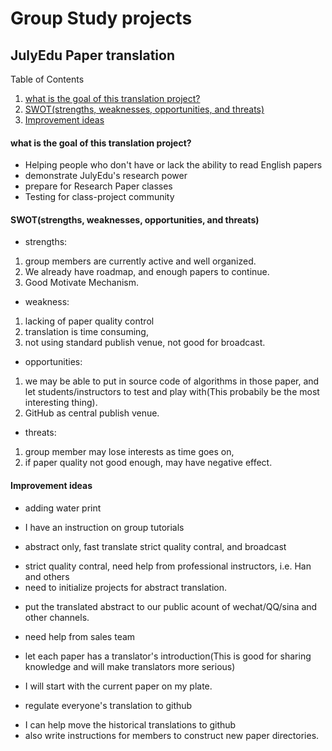 # Group Study projects

## JulyEdu Paper translation
 Table of Contents
 1. [what is the goal of this translation project?](#what-is-the-goal-of-this-translation-project?)
 2. [SWOT(strengths, weaknesses, opportunities, and threats)](#SWOTstrengths-weaknesses-opportunities-and-threats)
 3. [Improvement ideas](https://github.com/fengguan/education/blob/master/group_study/README.md#improvement-ideas)

#### what is the goal of this translation project?
 * Helping people who don't have or lack the ability to read English papers
 * demonstrate JulyEdu's research power
 * prepare for Research Paper classes
 * Testing for class-project community
 
#### SWOT(strengths, weaknesses, opportunities, and threats)
* strengths: 
 1. group members are currently active and well organized. 
 2. We already have roadmap, and enough papers to continue. 
 3. Good Motivate Mechanism.
* weakness: 
 1. lacking of paper quality control
 2. translation is time consuming, 
 3. not using standard publish venue, not good for broadcast. 
* opportunities: 
 1. we may be able to put in source code of algorithms in those paper, and let students/instructors to test and play with(This probabily be the most interesting thing). 
 2. GitHub as central publish venue.
* threats: 
 1. group member may lose interests as time goes on, 
 2. if paper quality not good enough, may have negative effect.

#### Improvement ideas
 * adding water print
  - I have an instruction on group tutorials
 * abstract only, fast translate strict quality contral, and broadcast
  - strict quality contral, need help from professional instructors, i.e. Han and others
  - need to initialize projects for abstract translation.
 * put the translated abstract to our public acount of wechat/QQ/sina and other channels.
  - need help from sales team
 * let each paper has a translator's introduction(This is good for sharing knowledge and will make translators more serious)
  - I will start with the current paper on my plate.
 * regulate everyone's translation to github
  - I can help move the historical translations to github
  - also write instructions for members to construct new paper directories.
